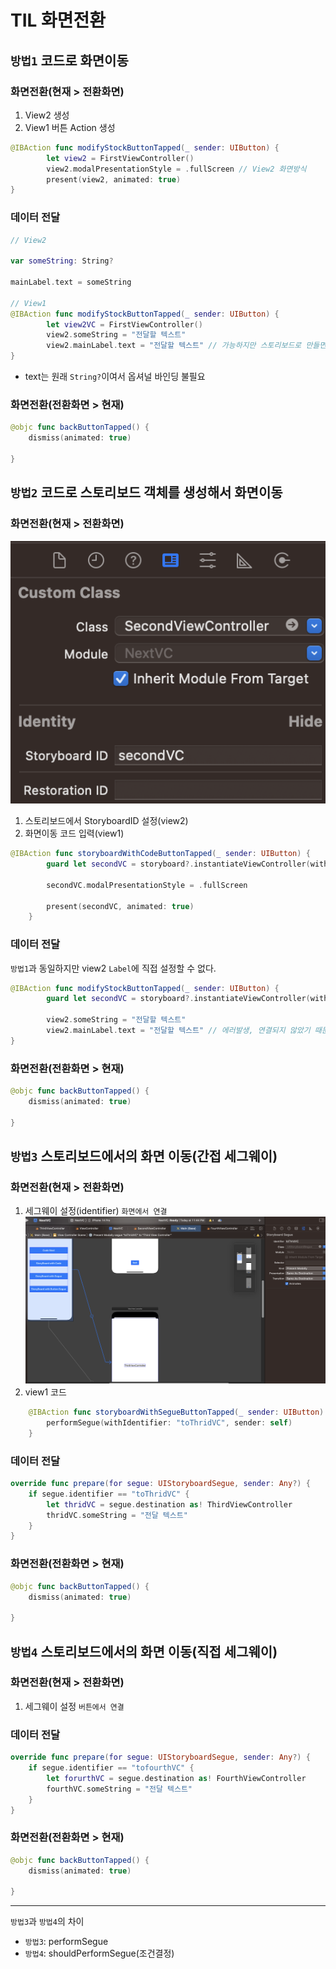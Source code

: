# TIL 화면전환

 ## `방법1` 코드로 화면이동

### 화면전환(현재 > 전환화면)
1. View2 생성
2. View1 버튼 Action 생성
```swift
@IBAction func modifyStockButtonTapped(_ sender: UIButton) {
        let view2 = FirstViewController()
        view2.modalPresentationStyle = .fullScreen // View2 화면방식
        present(view2, animated: true)
}
```

### 데이터 전달
```Swift
// View2

var someString: String?

mainLabel.text = someString 

// View1
@IBAction func modifyStockButtonTapped(_ sender: UIButton) {
        let view2VC = FirstViewController()
        view2.someString = "전달할 텍스트"
        view2.mainLabel.text = "전달할 텍스트" // 가능하지만 스토리보드로 만들면 사용할 수 없다. 코드로 만드는 것은 메모리에 바로 올라가지만 스토리보드로 만들면 스토리보드-코드 연결과정이 필요하다.
}
```
- text는 원래 `String?`이여서 옵셔널 바인딩 불필요

### 화면전환(전환화면 > 현재)
```swift
@objc func backButtonTapped() {
    dismiss(animated: true)
    
}
```

## `방법2` 코드로 스토리보드 객체를 생성해서 화면이동
### 화면전환(현재 > 전환화면)
![](2023-01-08-23-42-12.png)
1. 스토리보드에서 StoryboardID 설정(view2)
2. 화면이동 코드 입력(view1)
```swift
@IBAction func storyboardWithCodeButtonTapped(_ sender: UIButton) {
        guard let secondVC = storyboard?.instantiateViewController(withIdentifier: "secondVC") as? SecondViewController else { return }
        
        secondVC.modalPresentationStyle = .fullScreen
        
        present(secondVC, animated: true) 
    }
```
### 데이터 전달
`방법1`과 동일하지만 view2 `Label`에 직접 설정할 수 없다.
```swift
@IBAction func modifyStockButtonTapped(_ sender: UIButton) {
        guard let secondVC = storyboard?.instantiateViewController(withIdentifier: "secondVC") as? SecondViewController else { return }

        view2.someString = "전달할 텍스트"
        view2.mainLabel.text = "전달할 텍스트" // 에러발생, 연결되지 않았기 때문에(연결시점이 viewDidLoad)
}
```
### 화면전환(전환화면 > 현재)
```swift
@objc func backButtonTapped() {
    dismiss(animated: true)
    
}
```
## `방법3` 스토리보드에서의 화면 이동(간접 세그웨이)
### 화면전환(현재 > 전환화면)
1. 세그웨이 설정(identifier) `화면에서 연결`
![](2023-01-09-00-27-24.png)
2. view1 코드 
```swift
    @IBAction func storyboardWithSegueButtonTapped(_ sender: UIButton) {
        performSegue(withIdentifier: "toThridVC", sender: self)
    }
```
### 데이터 전달
```swift
override func prepare(for segue: UIStoryboardSegue, sender: Any?) {
    if segue.identifier == "toThridVC" {
        let thridVC = segue.destination as! ThirdViewController
        thridVC.someString = "전달 텍스트"
    }
}
```
### 화면전환(전환화면 > 현재)
```swift
@objc func backButtonTapped() {
    dismiss(animated: true)
    
}
```

## `방법4` 스토리보드에서의 화면 이동(직접 세그웨이)
### 화면전환(현재 > 전환화면)
1. 세그웨이 설정 `버튼에서 연결`

### 데이터 전달
```swift
override func prepare(for segue: UIStoryboardSegue, sender: Any?) {
    if segue.identifier == "tofourthVC" {
        let forurthVC = segue.destination as! FourthViewController
        fourthVC.someString = "전달 텍스트"
    }
}
```
### 화면전환(전환화면 > 현재)
```swift
@objc func backButtonTapped() {
    dismiss(animated: true)
    
}
```

---
`방법3`과 `방법4`의 차이
 - `방법3`: performSegue
 - `방법4`: shouldPerformSegue(조건결정)
